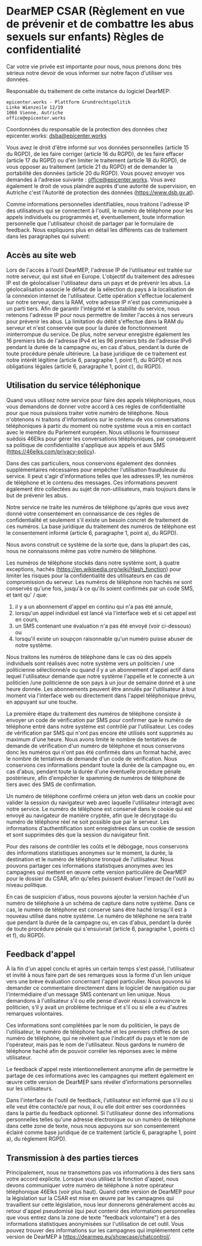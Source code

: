 # DearMEP CSAR (Règlement en vue de prévenir et de combattre les abus sexuels sur enfants) Règles de confidentialité

Car votre vie privée est importante pour nous, nous prenons donc très sérieux notre devoir de vous informer sur notre façon d'utiliser vos données.

Responsable du traitement de cette instance du logiciel DearMEP:

```
epicenter.works - Plattform Grundrechtspolitik
Linke Wienzeile 12/19
1060 Vienne, Autriche
office@epicenter.works
```

Coordonnées du responsable de la protection des données chez epicenter.works: <dsba@epicenter.works>

Vous avez le droit d'être informé sur vos données personnelles (article 15 du RGPD), de les faire corriger (article 16 du RGPD), de les faire effacer (article 17 du RGPD) ou d'en limiter le traitement (article 18 du RGPD), de vous opposer au traitement (article 21 du RGPD) et de demander la portabilité des données (article 20 du RGPD).
Vous pouvez envoyer vos demandes à l'adresse suivante : <office@epicenter.works>.
Vous avez également le droit de vous plaindre auprès d'une autorité de supervision, en Autriche c'est l'Autorité de protection des données (<https://www.dsb.gv.at>).

Comme informations personnelles identifiables, nous traitons l'adresse IP des utilisateurs qui se connectent à l'outil, le numéro de téléphone pour les appels individuels ou programmés et, éventuellement, toute information personnelle que l'utilisateur choisit de partager par le formulaire de feedback.
Nous expliquons plus en détail les différents cas de traitement dans les paragraphes qui suivent:

## Accès au site web

Lors de l'accès à l'outil DearMEP, l'adresse IP de l'utilisateur est traitée sur notre serveur, qui est situé en Europe.
L'objectif du traitement des adresses IP est de géolocaliser l'utilisateur dans un pays et de prévenir les abus.
La géolocalisation associe le défaut de la sélection du pays à la localisation de la connexion internet de l'utilisateur.
Cette opération s'effectue localement sur notre serveur, dans la RAM, votre adresse IP n'est pas communiquée à un parti tiers.
Afin de garantir l'intégrité et la stabilité du service, nous retenons l'adresse IP pour nous permettre de limiter l'accès à nos serveurs pour prévenir les abus.
La limitation du débit s'effectue dans la RAM du serveur et n'est conservée que pour la durée de fonctionnement ininterrompue du service.
De plus, notre serveur enregistre également les 16 premiers bits de l'adresse IPv4 et les 96 premiers bits de l'adresse IPv6 pendant la durée de la campagne ou, en cas d'abus, pendant la durée de toute procédure pénale ultérieure.
La base juridique de ce traitement est notre intérêt légitime (article 6, paragraphe 1, point f), du RGPD) et nos obligations légales (article 6, paragraphe 1, point c), du RGPD).

## Utilisation du service téléphonique

Quand vous utilisez notre service pour faire des appels téléphoniques, nous vous demandons de donner votre accord à ces règles de confidentialité pour que nous puissions traiter votre numéro de téléphone.
Nous n'obtenons ni traitons d'informations sur le contenu de vos conversations téléphoniques à partir du moment où notre système vous a mis en contact avec le membre du Parlement européen.
Nous utilisons le fournisseur suédois 46Elks pour gérer les conversations téléphoniques, par conséquent sa politique de confidentialité s'applique aux appels et aux SMS (<https://46elks.com/privacy-policy>).

Dans des cas particuliers, nous conservons également des données supplémentaires nécessaires pour empêcher l'utilisation frauduleuse du service.
Il peut s'agir d'informations telles que les adresses IP, les numéros de téléphone et le contenu des messages.
Ces informations peuvent également être collectées au sujet de non-utilisateurs, mais toujours dans le but de prévenir les abus.

Notre service ne traite les numéros de téléphone qu'après que vous avez donné votre consentement en connaissance de ces règles de confidentialité et seulement s'il existe un besoin concret de traitement de ces numéros.
La base juridique du traitement des numéros de téléphone est le consentement informé (article 6, paragraphe 1, point a), du RGPD).

Nous avons construit ce système de la sorte que, dans la plupart des cas, nous ne connaissons même pas votre numéro de téléphone.

Les numéros de téléphone stockés dans notre système sont, à quatre exceptions, hachés (<https://en.wikipedia.org/wiki/Hash_function>) pour limiter les risques pour la confidentialité des utilisateurs en cas de compromission du serveur.
Les numéros de téléphone non hachés ne sont conservés qu'une fois, jusqu'à ce qu'ils soient confirmés par un code SMS, et tant qu' / que:
1) il y a un abonnement d'appel en continu qui n'a pas été annulé,
2) lorsqu'un appel individuel est lancé via l'interface web et si cet appel est en cours,
3) un SMS contenant une évaluation n'a pas été envoyé (voir ci-dessous) ou
4) lorsqu'il existe un soupçon raisonnable qu'un numéro puisse abuser de notre système.

Nous traitons les numéros de téléphone dans le cas où des appels individuels sont réalisés avec notre système vers un politicien / une politicienne sélectionné/e ou quand il y a un abonnement d'appel actif dans lequel l'utilisateur demande que notre système l'appelle et le connecte à un politicien /une politicienne de son pays à un jour de semaine donné et à une heure donnée.
Les abonnements peuvent être annulés par l'utilisateur à tout moment via l'interface web ou directement dans l'appel téléphonique prévu, en appuyant sur une touche.

La première étape du traitement des numéros de téléphone consiste à envoyer un code de vérification par SMS pour confirmer que le numéro de téléphone entré dans notre système est contrôlé par l'utilisateur.
Les codes de vérification par SMS qui n'ont pas encore été utilisés sont supprimés au maximum d'une heure.
Nous avons limité le nombre de tentatives de demande de vérification d'un numéro de téléphone et nous conservons donc les numéros qui n'ont pas été confirmés dans un format haché, avec le nombre de tentatives de demande d'un code de vérification.
Nous conservons ces informations pendant toute la durée de la campagne ou, en cas d'abus, pendant toute la durée d'une éventuelle procédure pénale postérieure, afin d'empêcher le spamming de numéros de téléphone de tiers avec des SMS de confirmation.

Un numéro de téléphone confirmé créera un jeton web dans un cookie pour valider la session du navigateur web avec laquelle l'utilisateur interagit avec notre service.
Le numéro de téléphone est conservé dans le cookie qui est envoyé au navigateur de manière cryptée, afin que le décryptage du numéro de téléphone réel ne soit possible que par le serveur.
Les informations d'authentification sont enregistrées dans un cookie de session et sont supprimées dès que la session du navigateur finit.

Pour des raisons de contrôler les coûts et le débogage, nous conservons des informations statistiques anonymes sur le moment, la durée, la destination et le numéro de téléphone tronqué de l'utilisateur.
Nous pouvons partager ces informations statistiques anonymes avec les campagnes qui mettent en œuvre cette version particulière de DearMEP pour le dossier du CSAR, afin qu'elles puissent évaluer l'impact de l'outil au niveau politique.

En cas de suspicion d'abus, nous pouvons ajouter la version hachée d'un numéro de téléphone à un schéma de capture dans notre système.
Dans ce cas, le numéro de téléphone est conservé sans être haché lorsqu'il est à nouveau utilisé dans notre système.
Le numéro de téléphone ne sera traité que pendant la durée de la campagne ou, en cas d'abus, pendant la durée de toute procédure pénale qui s'ensuivrait (article 6, paragraphe 1, points c) et f), du RGPD).

## Feedback d'appel

À la fin d'un appel conclu et après un certain temps s'est passé, l'utilisateur et invité à nous faire part de ses remarques sous la forme d'un lien unique vers une brève évaluation concernant l'appel particulier.
Nous pouvons lui demander ce commentaire directement dans le logiciel de navigation ou par l'intermédiaire d'un message SMS contenant un lien unique.
Nous demandons à l'utilisateur s'il ou elle pense d'avoir réussi à convaincre le politicien, s'il y avait un problème technique et s'il ou si elle a eu d'autres remarques volontaires.

Ces informations sont complétées par le nom du politicien, le pays de l'utilisateur, le numéro de téléphone haché et les premiers chiffres de son numéro de téléphone, qui ne révèlent que l'indicatif du pays et le nom de l'opérateur, mais pas le nom de l'utilisateur. Nous gardons le numéro de téléphone haché afin de pouvoir corréler les réponses avec le même utilisateur.

Le feedback d'appel reste intentionnellement anonyme afin de permettre le partage de ces informations avec les campagnes qui mettent également en œuvre cette version de DearMEP sans révéler d'informations personnelles sur les utilisateurs.

Dans l'interface de l'outil de feedback, l'utilisateur est informé que s'il ou si elle veut être contacté/e par nous, il ou elle doit entrer ses coordonnées dans la partie du feedback optionnel.
Si l'utilisateur donne des informations personnelles telles qu'une adresse électronique ou un numéro de téléphone dans cette zone de texte, nous nous appuyons sur son consentement éclairé comme base juridique de ce traitement (article 6, paragraphe 1, point a), du règlement RGPD).

## Transmission à des parties tierces

Principalement, nous ne transmettons pas vos informations à des tiers sans votre accord explicite.
Lorsque vous utilisez la fonction d'appel, nous devons communiquer votre numéro de téléphone à notre opérateur téléphonique 46Elks (voir plus haut).
Quand cette version de DearMEP pour la législation sur la CSAR est mise en œuvre par les campagnes qui travaillent sur cette législation, nous leur donnerons généralement accès au retour d'appel pseudomisé (qui peut contenir des informations personnelles que vous entrez dans la zone de texte "feedback volontaire") et à des informations statistiques anonymisées sur l'utilisation de cet outil.
Vous pouvez trouver des informations sur les campagnes qui implémentent cette version de DearMEP à <https://dearmep.eu/showcase/chatcontrol/>.
